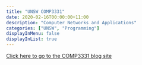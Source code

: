 ```yaml
---
title: "UNSW COMP3331"
date: 2020-02-16T00:00:00+11:00
description: "Computer Networks and Applications"
categories: ["UNSW", "Programming"]
displayInMenu: false
displayInList: true
---
```


[Click here to go to the COMP3331 blog site](//featherbear.github.io/UNSW-COMP3331/)

